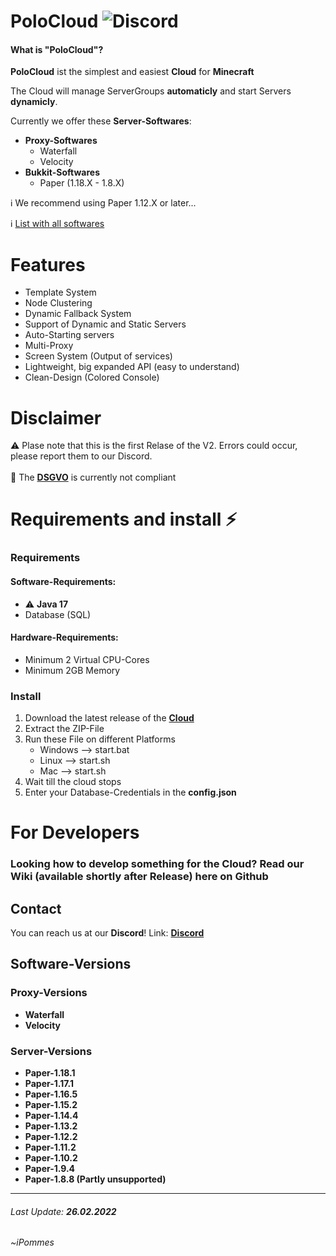 # PoloCloud ![Discord](https://img.shields.io/discord/864929475108274237?label=Discord&logo=Discord&style=for-the-badge)


#### What is "PoloCloud"?
**PoloCloud** ist the simplest and easiest **Cloud** for **Minecraft**

The Cloud will manage ServerGroups **automaticly** and start Servers **dynamicly**.

Currently we offer these **Server-Softwares**:
- **Proxy-Softwares**
	- Waterfall
	- Velocity
- **Bukkit-Softwares**
	- Paper (1.18.X - 1.8.X)

:information_source: We recommend using Paper 1.12.X or later...

:information_source: [List with all softwares](#software-versions)

# Features
- Template System
- Node Clustering
- Dynamic Fallback System
- Support of Dynamic and Static Servers
- Auto-Starting servers
- Multi-Proxy
- Screen System (Output of services)  
- Lightweight, big expanded API (easy to understand)
- Clean-Design (Colored Console)

# Disclaimer

:warning: Plase note that this is the first Relase of the V2. Errors could occur, please report them to our Discord.
<br>
<br>
:triangular_flag_on_post: The [**DSGVO**](https://dsgvo-gesetz.de) is currently not compliant

# Requirements and install :zap:

### Requirements

#### Software-Requirements:
-  :warning: **Java 17**
- Database (SQL)

#### Hardware-Requirements:
- Minimum 2 Virtual CPU-Cores
- Minimum 2GB Memory

### Install

1. Download the latest release of the [**Cloud**](https://github.com/PoloServices/PoloCloud/releases)
2. Extract the ZIP-File
3. Run these File on different Platforms
	- Windows --> start.bat
	- Linux --> start.sh
	- Mac --> start.sh
4. Wait till the cloud stops
5. Enter your Database-Credentials in the **config.json**

# For Developers

### Looking how to develop something for the Cloud? Read our Wiki (available shortly after Release) here on Github

## Contact

You can reach us at our **Discord**!
Link: [**Discord**](https://discord.com/invite/2yDWH3VxKC)

## Software-Versions

### **Proxy-Versions**
- **Waterfall**
- **Velocity**

### **Server-Versions**
 - **Paper-1.18.1**
 - **Paper-1.17.1**
 - **Paper-1.16.5**
 - **Paper-1.15.2**
 - **Paper-1.14.4**
 - **Paper-1.13.2**
 - **Paper-1.12.2**
 - **Paper-1.11.2**
 - **Paper-1.10.2**
 - **Paper-1.9.4**
 - **Paper-1.8.8 (Partly unsupported)**

<hr></hr>

###### Last Update: **26.02.2022**
###### ~iPommes
